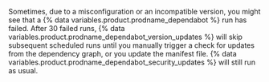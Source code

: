Sometimes, due to a misconfiguration or an incompatible version, you might see that a {% data variables.product.prodname_dependabot %} run has failed. After 30 failed runs, {% data variables.product.prodname_dependabot_version_updates %} will skip subsequent scheduled runs until you manually trigger a check for updates from the dependency graph, or you update the manifest file. {% data variables.product.prodname_dependabot_security_updates %} will still run as usual.

